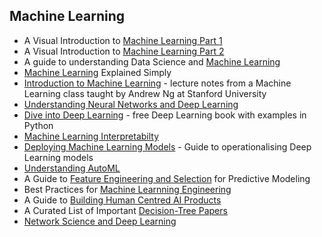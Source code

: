 ## Machine Learning 
* A Visual Introduction to [Machine Learning Part 1](http://www.r2d3.us/visual-intro-to-machine-learning-part-1/)
* A Visual Introduction to [Machine Learning Part 2](http://www.r2d3.us/visual-intro-to-machine-learning-part-2/)
* A guide to understanding Data Science and [Machine Learning](https://github.com/virgili0/Virgilio)
* [Machine Learning](https://vas3k.com/blog/machine_learning) Explained Simply
* [Introduction to Machine Learning](http://www.holehouse.org/mlclass/) - lecture notes from a Machine Learning class taught by Andrew Ng at Stanford University
* [Understanding Neural Networks and Deep Learning](http://neuralnetworksanddeeplearning.com/)
* [Dive into Deep Learning](http://d2l.ai/index.html) - free Deep Learning book with examples in Python
* [Machine Learning Interpretabilty]( https://christophm.github.io/interpretable-ml-book/)
* [Deploying Machine Learning Models](https://christophergs.github.io/machine%20learning/2019/03/17/how-to-deploy-machine-learning-models/) - Guide to operationalising Deep Learning models
* [Understanding AutoML](https://www.automl.org/book/) 
* A Guide to [Feature Engineering and Selection](https://bookdown.org/max/FES/) for Predictive Modeling
* Best Practices for [Machine Learnning Engineering]( https://developers.google.com/machine-learning/guides/rules-of-ml/)
* A Guide to [Building Human Centred AI Products](https://pair.withgoogle.com/)
* A Curated List of Important [Decision-Tree Papers](https://github.com/benedekrozemberczki/awesome-decision-tree-papers)
* [Network Science and Deep Learning](https://github.com/vinayprabhu/Network_Science_Meets_Deep_Learning/blob/master/1_MNIST_C_Elegans.ipynb)

